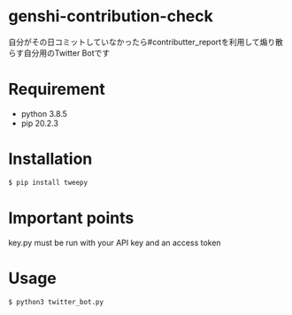 # genshi-contribution-check
 
自分がその日コミットしていなかったら#contributter_reportを利用して煽り散らす自分用のTwitter Botです

# Requirement
 
* python 3.8.5
* pip 20.2.3
 
# Installation
 
```bash
$ pip install tweepy
```
# Important points
key.py must be run with your API key and an access token
 
# Usage
```bash
$ python3 twitter_bot.py
```

